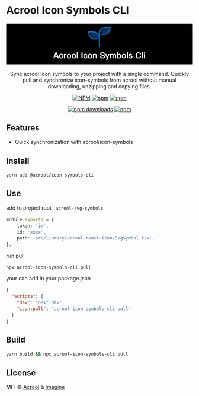 # Acrool Icon Symbols CLI


<a href="https://github.com/acrool/acrool-icon-symbols-cli" title="Acrool Icon Symbols CLI - Fast custom img for Reactjs">
    <img src="https://raw.githubusercontent.com/acrool/acrool-icon-symbols-cli/refs/heads/main/public/og.png" alt="Acrool Icon Symbols CLI Logo"/>
</a>

<p align="center">
   Sync acrool icon symbols to your project with a single command.
   Quickly pull and synchronize icon-symbols from acrool without manual downloading, unzipping and copying files.
</p>

<div align="center">


[![NPM](https://img.shields.io/npm/v/@acrool/icon-symbols-cli.svg?style=for-the-badge)](https://www.npmjs.com/package/@acrool/icon-symbols-cli)
[![npm](https://img.shields.io/bundlejs/size/@acrool/icon-symbols-cli?style=for-the-badge)](https://github.com/acrool/@acrool/icon-symbols-cli/blob/main/LICENSE)
[![npm](https://img.shields.io/npm/l/@acrool/icon-symbols-cli?style=for-the-badge)](https://github.com/acrool/icon-symbols-cli/blob/main/LICENSE)

[![npm downloads](https://img.shields.io/npm/dm/@acrool/icon-symbols-cli.svg?style=for-the-badge)](https://www.npmjs.com/package/@acrool/icon-symbols-cli)
[![npm](https://img.shields.io/npm/dt/@acrool/icon-symbols-cli.svg?style=for-the-badge)](https://www.npmjs.com/package/@acrool/icon-symbols-cli)

</div>

## Features

- Quick synchronization with acrool/icon-symbols

## Install

```bash
yarn add @acrool/icon-symbols-cli
```

## Use

add to project root `.acrool-svg-symbols`

```ts
module.exports = {
    token: 'im',
    id: 'xxxx',
    path: 'src/library/acrool-react-icon/SvgSymbol.tsx',
};
```

run pull

```aiignore
npx acrool-icon-symbols-cli pull
```


your can add in your package.json

```json
{
  "scripts": {
    "dev": "next dev",
    "icon:pull": "acrool-icon-symbols-cli pull"
  }
}
```


## Build

```bash
yarn build && npx acrool-icon-symbols-cli pull
```

## License

MIT © [Acrool](https://github.com/acrool) & [Imagine](https://github.com/imagine10255)
